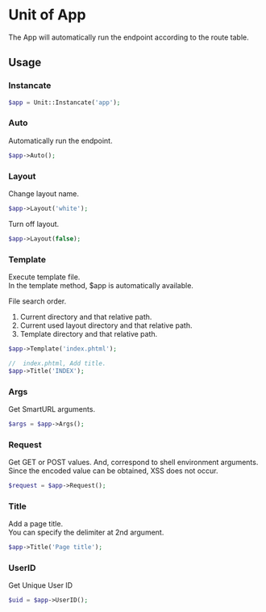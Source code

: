 Unit of App
===

 The App will automatically run the endpoint according to the route table.

## Usage

### Instancate

```php
$app = Unit::Instancate('app');
```

### Auto

 Automatically run the endpoint.

```php
$app->Auto();
```

### Layout

 Change layout name.

```php
$app->Layout('white');
```

 Turn off layout.

```php
$app->Layout(false);
```

### Template

 Execute template file.<br/>
 In the template method, $app is automatically available.<br/>

 File search order.

 1. Current directory and that relative path.
 1. Current used layout directory and that relative path.
 1. Template directory and that relative path.

```php
$app->Template('index.phtml');
```

```php
//  index.phtml, Add title.
$app->Title('INDEX');
```

### Args

 Get SmartURL arguments.

```php
$args = $app->Args();
```

### Request

 Get GET or POST values.
 And, correspond to shell environment arguments.<br/>
 Since the encoded value can be obtained, XSS does not occur.<br/>

```php
$request = $app->Request();
```

### Title

 Add a page title.<br/>
 You can specify the delimiter at 2nd argument.

```php
$app->Title('Page title');
```

### UserID

 Get Unique User ID

```php
$uid = $app->UserID();
```
